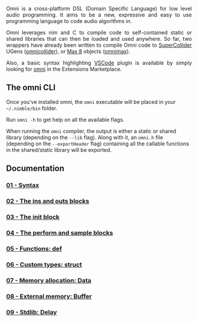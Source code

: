 <div style="text-align: justify">

Omni is a cross-platform DSL (Domain Specific Language) for low level audio programming. 
It aims to be a new, expressive and easy to use programming language to code audio algorithms in.

Omni leverages nim and C to  compile code to self-contained static or shared libraries that can then be loaded and used anywhere. So far, two wrappers have already been written to compile Omni code to [SuperCollider](https://supercollider.github.io/) UGens ([omnicollider](https://github.com/vitreo12/omnicollider)), or [Max 8](https://cycling74.com/) objects ([omnimax](https://github.com/vitreo12/omnimax)).

Also, a basic syntax highlighting [VSCode](https://code.visualstudio.com/) plugin is available by simply looking for [omni](https://github.com/vitreo12/vscode-omni) in the Extensions Marketplace.

</div>

## The omni CLI 

Once you've installed omni, the `omni` executable will be placed in your `~/.nimble/bin` folder.

Run `omni -h` to get help on all the available flags.

When running the `omni` compiler, the output is either a static or shared library (depending on the `--lib` flag). Along with it, an `omni.h` file (depending on the `--exportHeader` flag) containing all the callable functions in the shared/static library will be exported.

## Documentation

### [01 - Syntax](01_syntax.md)

### [02 - The ins and outs blocks](02_ins_outs.md)

### [03 - The init block](03_init.md)

### [04 - The perform and sample blocks](04_perform_sample.md)

### [05 - Functions: def](05_def.md)

### [06 - Custom types: struct](06_struct.md)

### [07 - Memory allocation: Data](07_data.md)

### [08 - External memory: Buffer](08_buffer.md)

### [09 - Stdlib: Delay](09_delay.md)